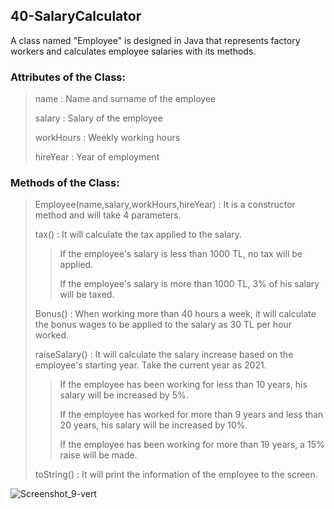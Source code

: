 ## 40-SalaryCalculator

A class named "Employee" is designed in Java that represents factory workers and calculates employee salaries with its methods.

### Attributes of the Class:

>name : Name and surname of the employee
>
>salary : Salary of the employee
>
>workHours : Weekly working hours
>
>hireYear : Year of employment

### Methods of the Class:

>Employee(name,salary,workHours,hireYear) : It is a constructor method and will take 4 parameters.
>
>tax() : It will calculate the tax applied to the salary.
>>
>>If the employee's salary is less than 1000 TL, no tax will be applied.
>>
>> If the employee's salary is more than 1000 TL, 3% of his salary will be taxed.
>>
>Bonus() : When working more than 40 hours a week, it will calculate the bonus wages to be applied to the salary as 30 TL per hour worked.
>
>raiseSalary() : It will calculate the salary increase based on the employee's starting year. Take the current year as 2021.
>>
>> If the employee has been working for less than 10 years, his salary will be increased by 5%.
>>
>> If the employee has worked for more than 9 years and less than 20 years, his salary will be increased by 10%.
>>
>> If the employee has been working for more than 19 years, a 15% raise will be made.
>>
>toString() : It will print the information of the employee to the screen.

![Screenshot_9-vert](https://user-images.githubusercontent.com/57245919/130371673-9adb73f3-04d1-4a26-ba7e-9b681a9a06cd.jpg)


